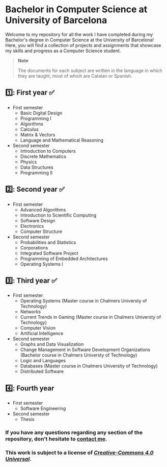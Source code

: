 # Bachelor in Computer Science at University of Barcelona

Welcome to my repository for all the work I have completed during my Bachelor's degree in Computer Science at the University of Barcelona! Here, you will find a collection of projects and assignments that showcase my skills and progress as a Computer Science student.

> **Note**
> 
>The documents for each subject are written in the language in which they are taught, most of which are Catalan or Spanish.

1️⃣: First year ✅
---
- First semester
  - Basic Digital Design
  - Programming I
  - Algorithms
  - Calculus
  - Matrix & Vectors
  - Language and Mathematical Reasoning
- Second semester
  - Introduction to Computers
  - Discrete Mathematics
  - Physics
  - Data Structures
  - Programming II

2️⃣: Second year ✅
---
- First semester
  - Advanced Algorithms
  - Introduction to Scientific Computing
  - Software Design
  - Electronics
  - Computer Structure
- Second semester
  - Probabilities and Statistics
  - Corporations
  - Integrated Software Project
  - Programming of Embedded Architectures
  - Operating Systems I
  
3️⃣: Third year ✅
---
- First semester
  - Operating Systems (Master course in Chalmers Universty of Technology)
  - Networks
  - Current Trends in Gaming (Master course in Chalmers Universty of Technology)
  - Computer Vision
  - Artificial Intelligence
- Second semester
  - Graphs and Data Visualization
  - Change Management in Software Development Organizations (Bachelor course in Chalmers Universty of Technology)
  - Logic and Languages
  - Databases (Master course in Chalmers University of Technology)
  - Distributed Software
 
4️⃣: Fourth year
---
- First semester
  - Software Engineering
- Second semester
  - Thesis


### If you have any questions regarding any section of the repository, don't hesitate to [contact me](noahmv59@gmail.com).

### This work is subject to a license of [*Creative-Commons 4.0 Universal*](https://creativecommons.org/licenses/by-nc-nd/4.0/deed.ca).
